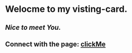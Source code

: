 # Welocme to my visting-card.

## _Nice to meet You._

## Connect with the page: [clickMe](https://jacekwarzecha.github.io/visiting-card/)
